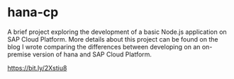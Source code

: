 # hana-cp

A brief project exploring the development of a basic Node.js application on SAP Cloud Platform. More details about this project can be found on the blog I wrote comparing the differences between developing on an on-premise version of hana and SAP Cloud Platform.

https://bit.ly/2Xstiu8
